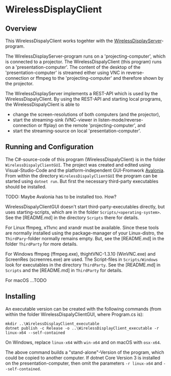 # WirelessDisplayClient

## Overview

This WirelessDispalyClient works togehter with the 
[WirelessDisplayServer](https://github.com/lzukw/WirelessDisplayServer)-program.

The WirelessDisplayServer-program runs on a 'projecting-computer', which is 
connected to a projector. The WirelessDispalyClient (this program) runs
on a 'presentation-computer'. The content of the desktop of the
'presentation-computer' is streamed either using VNC in reverse-connection
or ffmpeg to the 'projecting-computer' and therefore shown by the projector.

The WirelessDisplayServer implements a REST-API which is used by the
WirelessDispalyClient. By using the REST-API and starting local programs, 
the WirelessDispalyClient is able to

- change the screen-resolutions of both computers (and the projector),
- start the streaming-sink (VNC-viewer in listen-mode/reverse-connection 
  or ffplay) on the remote 'projecting-computer', and
- start the streaming-source on local 'presentation-computer'. 

## Running and Configuration

The C#-source-code of this program (WirelessDispalyClient) is in the folder
`WirelessDispalyClientGUI`. The project was created and edited using
Visual-Studio-Code and the platform-independent GUI-Fromwork 
[Avalonia](http://avaloniaui.net/). From within the directory 
`WirelessDispalyClientGUI` the program can be started using `dotnet run`. 
But first the necessary third-party executables should be installed. 

TODO: Maybe Avalonia has to be installed too. How?

WirelessDispalyClientGUI doesn't start third-party-executables directly, but
uses starting-scripts, which are in the folder `Scripts/<operating-system>`. 
See the [README.md] in the directory `Scripts` there for details.

For Linux ffmpeg, x11vnc and xrandr must be available. Since these tools are
normally installed using the package-manager of your Linux-distro, the 
`ThirdPary`-folder normally remains empty. But, see the [README.md] in the 
folder `ThirdParty` for more details.

For Windows ffmpeg (ffmpeg.exe), thightVNC-1.3.10 (WinVNC.exe) and ScreenRes
(screenres.exe) are used. The Script-files in `Scripts/Windows` look for
executables in the directory `ThirdParty`. See the [README.md] in `Scripts` and
the [README.md] in `ThirdParty` for details.

For macOS ...TODO

## Installing

An executable version can be created with the following commands (from 
within the folder WirelessDispalyClientGUI, where Program.cs is):

```
mkdir ..\WirelessDisplayClient_executable 
dotnet publish -c Release -o ..\WirelessDisplayClient_executable -r linux-x64 --self-contained
```

On Windows, replace `linux-x64` with `win-x64` and on macOS with `osx-x64`.

The above command builds a "stand-alone"-Version of the program, which could 
be copied to another computer. If dotnet Core Version 3 is installed on the
presentation-computer, then omit the parameters `-r linux-x64` and 
`--self-contained`.

